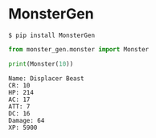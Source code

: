 # MonsterGen

```shell script
$ pip install MonsterGen
```
```python
from monster_gen.monster import Monster

print(Monster(10))
```

```
Name: Displacer Beast
CR: 10
HP: 214
AC: 17
ATT: 7
DC: 16
Damage: 64
XP: 5900
```
